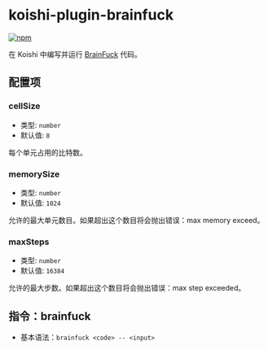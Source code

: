 # koishi-plugin-brainfuck

[![npm](https://img.shields.io/npm/v/koishi-plugin-brainfuck?style=flat-square)](https://www.npmjs.com/package/koishi-plugin-brainfuck)

在 Koishi 中编写并运行 [BrainFuck](http://www.muppetlabs.com/~breadbox/bf) 代码。

## 配置项

### cellSize

- 类型: `number`
- 默认值: `8`

每个单元占用的比特数。

### memorySize

- 类型: `number`
- 默认值: `1024`

允许的最大单元数目。如果超出这个数目将会抛出错误：max memory exceed。

### maxSteps

- 类型: `number`
- 默认值: `16384`

允许的最大步数。如果超出这个数目将会抛出错误：max step exceeded。

## 指令：brainfuck

- 基本语法：`brainfuck <code> -- <input>`
